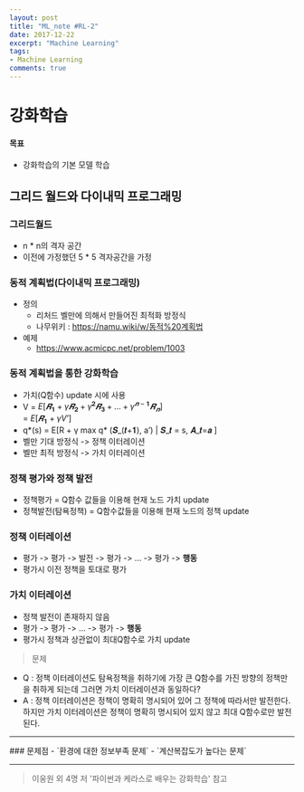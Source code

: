 ```yaml
---
layout: post
title: "ML_note #RL-2"
date: 2017-12-22
excerpt: "Machine Learning"
tags:
- Machine Learning
comments: true
---
```


# 강화학습

#### 목표
- 강화학습의 기본 모델 학습

## 그리드 월드와 다이내믹 프로그래밍
### 그리드월드
- n * n의 격자 공간
- 이전에 가정했던 5 * 5 격자공간을 가정

### 동적 계획법(다이내믹 프로그래밍)
- 정의
  - 리처드 벨만에 의해서 만들어진 최적화 방정식
  - 나무위키 : https://namu.wiki/w/동적%20계획법
- 예제
  - https://www.acmicpc.net/problem/1003

### 동적 계획법을 통한 강화학습
- 가치(Q함수) update 시에 사용
-  V 	=  $E[𝑹_𝟏  + γ 𝑹_𝟐 + γ^𝟐 𝑹_𝟑   + … + γ^{𝒏−𝟏} 𝑹_𝒏]$<br>
  	=   $E[𝑹_𝟏 + γV’]$
-  q*(s)  	= E[R + γ max q* (𝑺_(𝒕+𝟏), a’) | 𝑺_𝒕 = s, 𝑨_𝒕=𝒂 ]
- 벨만 기대 방정식 -> 정책 이터레이션
- 벨만 최적 방정식 -> 가치 이터레이션

### 정책 평가와 정책 발전
- 정책평가 = Q함수 값들을 이용해 현재 노드 가치 update
- 정책발전(탐욕정책) = Q함수값들을 이용해 현재 노드의 정책 update

### 정책 이터레이션
- 평가 -> 평가 -> 발전 -> 평가 -> ... -> 평가 -> **행동**
- 평가시 이전 정책을 토대로 평가

### 가치 이터레이션
- 정책 발전이 존재하지 않음
- 평가 -> 평가 ->  ... -> 평가 -> **행동**
-  평가시 정책과 상관없이 최대Q함수로 가치 update

>문제
- Q : 정책 이터레이션도 탐욕정책을 취하기에 가장 큰 Q함수를 가진 방향의 정책만을 취하게 되는데 그러면 가치 이터레이션과 동일하다?
- A : 정책 이터레이션은 정책이 명확히 명시되어 있어 그 정책에 따라서만 발전한다.
하지만 가치 이터레이션은 정책이 명확히 명시되어 있지 않고 최대 Q함수로만 발전된다.


<hr/>
### 문제점
- `환경에 대한 정보부족 문제`
- `계산복잡도가 높다는 문제`

<hr/>

> 이웅원 외 4명 저 '파이썬과 케라스로 배우는 강화학습' 참고

